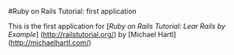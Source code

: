 #Ruby on Rails Tutorial: first application

This is the first application for [*Ruby on Rails Tutorial: Lear Rails by Example*] (http://railstutorial.org/) by [Michael Hartl] (http://michaelhartl.com/)
